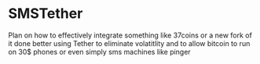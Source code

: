 # SMSTether
Plan on how to effectively integrate something like 37coins or a new fork of it done better using Tether to eliminate volatitlity and to allow bitcoin to run on 30$ phones or even simply sms machines like pinger
